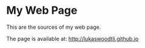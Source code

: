 # My Web Page

This are the sources of my web page.

The page is available at: http://lukaswoodtli.github.io
